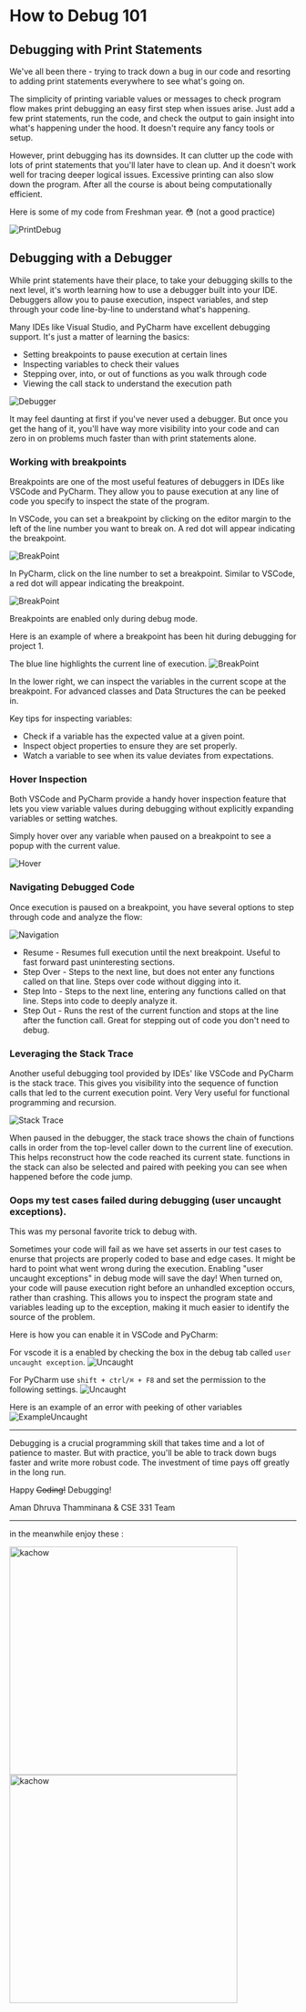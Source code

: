 # How to Debug 101

## Debugging with Print Statements

We've all been there - trying to track down a bug in our code and resorting to adding print statements everywhere to see what's going on.

The simplicity of printing variable values or messages to check program flow makes print debugging an easy first step when issues arise. Just add a few print statements, run the code, and check the output to gain insight into what's happening under the hood. It doesn't require any fancy tools or setup.

However, print debugging has its downsides. It can clutter up the code with lots of print statements that you'll later have to clean up. And it doesn't work well for tracing deeper logical issues. Excessive printing can also slow down the program. After all the course is about being computationally efficient.

Here is some of my code from Freshman year. 😳
(not a good practice)

![PrintDebug](images/PrintDebug.png)

## Debugging with a Debugger

While print statements have their place, to take your debugging skills to the next level, it's worth learning how to use a debugger built into your IDE. Debuggers allow you to pause execution, inspect variables, and step through your code line-by-line to understand what's happening.

Many IDEs like Visual Studio, and PyCharm have excellent debugging support. It's just a matter of learning the basics:

* Setting breakpoints to pause execution at certain lines
* Inspecting variables to check their values
* Stepping over, into, or out of functions as you walk through code
* Viewing the call stack to understand the execution path

![Debugger](images/LabeledDebugger.jpeg)

It may feel daunting at first if you've never used a debugger. But once you get the hang of it, you'll have way more visibility into your code and can zero in on problems much faster than with print statements alone. 


### Working with breakpoints

Breakpoints are one of the most useful features of debuggers in IDEs like VSCode and PyCharm. They allow you to pause execution at any line of code you specify to inspect the state of the program.

In VSCode, you can set a breakpoint by clicking on the editor margin to the left of the line number you want to break on. A red dot will appear indicating the breakpoint.

![BreakPoint](images/VsCodeBreakpoint.png)

In PyCharm, click on the line number to set a breakpoint. Similar to VSCode, a red dot will appear indicating the breakpoint.

![BreakPoint](images/PyCharmBreakpoint.png)


Breakpoints are enabled only during debug mode.

Here is an example of where a breakpoint has been hit during debugging for project 1.

The blue line highlights the current line of execution. 
![BreakPoint](images/BreakPointHitPyCharm.png)


In the lower right, we can inspect the variables in the current scope at the breakpoint. For advanced classes and Data Structures the can be peeked in.

Key tips for inspecting variables:

* Check if a variable has the expected value at a given point.
* Inspect object properties to ensure they are set properly.
* Watch a variable to see when its value deviates from expectations.

### Hover Inspection
Both VSCode and PyCharm provide a handy hover inspection feature that lets you view variable values during debugging without explicitly expanding variables or setting watches.

Simply hover over any variable when paused on a breakpoint to see a popup with the current value.

![Hover](images/HoverInspection.png)


### Navigating Debugged Code
Once execution is paused on a breakpoint, you have several options to step through code and analyze the flow:

![Navigation](images/LabeledNavigation.jpeg)

* Resume - Resumes full execution until the next breakpoint. Useful to fast forward past uninteresting sections.
* Step Over - Steps to the next line, but does not enter any functions called on that line. Steps over code without digging into it.
* Step Into - Steps to the next line, entering any functions called on that line. Steps into code to deeply analyze it.
* Step Out - Runs the rest of the current function and stops at the line after the function call. Great for stepping out of code you don't need to debug.



### Leveraging the Stack Trace
Another useful debugging tool provided by IDEs' like VSCode and PyCharm is the stack trace. This gives you visibility into the sequence of function calls that led to the current execution point. Very Very useful for functional programming and recursion.

![Stack Trace](images/StackTrace.png)

When paused in the debugger, the stack trace shows the chain of functions calls in order from the top-level caller down to the current line of execution. This helps reconstruct how the code reached its current state. functions in the stack can also be selected and paired with peeking you can see when happened before the code jump.


### Oops my test cases failed during debugging (user uncaught exceptions).
This was my personal favorite trick to debug with.

Sometimes your code will fail as we have set asserts in our test cases to enurse that projects are properly coded to base and edge cases. It might be hard to point what went wrong during the execution. Enabling "user uncaught exceptions" in debug mode will save the day! When turned on, your code will pause execution right before an unhandled exception occurs, rather than crashing. This allows you to inspect the program state and variables leading up to the exception, making it much easier to identify the source of the problem.


Here is how you can enable it in VSCode and PyCharm:


For vscode it is a enabled by checking the box in the debug tab called `user uncaught exception`.
![Uncaught](images/vscodeUncaughtExceptions.png)

For PyCharm use `shift + ctrl/⌘ + F8` and set the permission to the following settings.
![Uncaught](images/BreakpointAnyExceptionSettings.png)


Here is an example of an error with peeking of other variables
![ExampleUncaught](images/uncaughtException.png)


---
Debugging is a crucial programming skill that takes time and a lot of patience to master. But with practice, you'll be able to track down bugs faster and write more robust code. The investment of time pays off greatly in the long run.


Happy ~~Coding!~~ Debugging!

Aman Dhruva Thamminana & CSE 331 Team

---



in the meanwhile enjoy these :


<img src="images/DebugKen.png" alt="kachow" width="400"/>

<img src="images/Kachow.jpeg" alt="kachow" width="400"/>


































